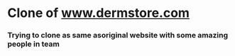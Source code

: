 # Clone of www.dermstore.com
### Trying to clone as same asoriginal website with some amazing people in team
